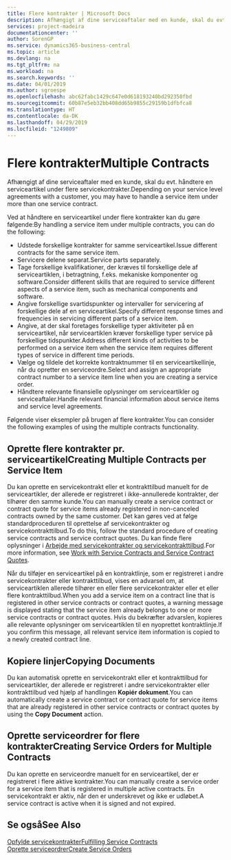```yaml
---
title: Flere kontrakter | Microsoft Docs
description: Afhængigt af dine serviceaftaler med en kunde, skal du evt. håndtere en serviceartikel under flere servicekontrakter.
services: project-madeira
documentationcenter: ''
author: SorenGP
ms.service: dynamics365-business-central
ms.topic: article
ms.devlang: na
ms.tgt_pltfrm: na
ms.workload: na
ms.search.keywords: ''
ms.date: 04/01/2019
ms.author: sgroespe
ms.openlocfilehash: abc62fabc1429c647e0d618193240bd292350fbd
ms.sourcegitcommit: 60b87e5eb32bb408dd65b9855c29159b1dfbfca8
ms.translationtype: HT
ms.contentlocale: da-DK
ms.lasthandoff: 04/29/2019
ms.locfileid: "1249809"
---
```

# <a name="multiple-contracts"></a><span data-ttu-id="849ad-103">Flere kontrakter</span><span class="sxs-lookup"><span data-stu-id="849ad-103">Multiple Contracts</span></span>
<span data-ttu-id="849ad-104">Afhængigt af dine serviceaftaler med en kunde, skal du evt. håndtere en serviceartikel under flere servicekontrakter.</span><span class="sxs-lookup"><span data-stu-id="849ad-104">Depending on your service level agreements with a customer, you may have to handle a service item under more than one service contract.</span></span>  
  
<span data-ttu-id="849ad-105">Ved at håndtere en serviceartikel under flere kontrakter kan du gøre følgende:</span><span class="sxs-lookup"><span data-stu-id="849ad-105">By handling a service item under multiple contracts, you can do the following:</span></span>  
  
* <span data-ttu-id="849ad-106">Udstede forskellige kontrakter for samme serviceartikel.</span><span class="sxs-lookup"><span data-stu-id="849ad-106">Issue different contracts for the same service item.</span></span>  
* <span data-ttu-id="849ad-107">Servicere delene separat.</span><span class="sxs-lookup"><span data-stu-id="849ad-107">Service parts separately.</span></span>  
* <span data-ttu-id="849ad-108">Tage forskellige kvalifikationer, der kræves til forskellige dele af serviceartiklen, i betragtning, f.eks. mekaniske komponenter og software.</span><span class="sxs-lookup"><span data-stu-id="849ad-108">Consider different skills that are required to service different aspects of a service item, such as mechanical components and software.</span></span>  
* <span data-ttu-id="849ad-109">Angive forskellige svartidspunkter og intervaller for servicering af forskellige dele af en serviceartikel.</span><span class="sxs-lookup"><span data-stu-id="849ad-109">Specify different response times and frequencies in servicing different parts of a service item.</span></span>  
* <span data-ttu-id="849ad-110">Angive, at der skal foretages forskellige typer aktiviteter på en serviceartikel, når serviceartiklen kræver forskellige typer service på forskellige tidspunkter.</span><span class="sxs-lookup"><span data-stu-id="849ad-110">Address different kinds of activities to be performed on a service item when the service item requires different types of service in different time periods.</span></span>  
* <span data-ttu-id="849ad-111">Vælge og tildele det korrekte kontraktnummer til en serviceartikellinje, når du opretter en serviceordre.</span><span class="sxs-lookup"><span data-stu-id="849ad-111">Select and assign an appropriate contract number to a service item line when you are creating a service order.</span></span>  
* <span data-ttu-id="849ad-112">Håndtere relevante finansielle oplysninger om serviceartikler og serviceaftaler.</span><span class="sxs-lookup"><span data-stu-id="849ad-112">Handle relevant financial information about service items and service level agreements.</span></span>  
  
<span data-ttu-id="849ad-113">Følgende viser eksempler på brugen af flere kontrakter.</span><span class="sxs-lookup"><span data-stu-id="849ad-113">You can consider the following examples of using the multiple contracts functionality.</span></span>  
  
## <a name="creating-multiple-contracts-per-service-item"></a><span data-ttu-id="849ad-114">Oprette flere kontrakter pr. serviceartikel</span><span class="sxs-lookup"><span data-stu-id="849ad-114">Creating Multiple Contracts per Service Item</span></span>  
<span data-ttu-id="849ad-115">Du kan oprette en servicekontrakt eller et kontrakttilbud manuelt for de serviceartikler, der allerede er registreret i ikke-annullerede kontrakter, der tilhører den samme kunde.</span><span class="sxs-lookup"><span data-stu-id="849ad-115">You can manually create a service contract or contract quote for service items already registered in non-canceled contracts owned by the same customer.</span></span> <span data-ttu-id="849ad-116">Det kan gøres ved at følge standardproceduren til oprettelse af servicekontrakter og servicekontrakttilbud.</span><span class="sxs-lookup"><span data-stu-id="849ad-116">To do this, follow the standard procedure of creating service contracts and service contract quotes.</span></span> <span data-ttu-id="849ad-117">Du kan finde flere oplysninger i [Arbejde med servicekontrakter og servicekontrakttilbud](service-how-to-create-service-contracts-and-service-contract-quotes.md).</span><span class="sxs-lookup"><span data-stu-id="849ad-117">For more information, see [Work with Service Contracts and Service Contract Quotes](service-how-to-create-service-contracts-and-service-contract-quotes.md).</span></span>  
  
<span data-ttu-id="849ad-118">Når du tilføjer en serviceartikel på en kontraktlinje, som er registreret i andre servicekontrakter eller kontrakttilbud, vises en advarsel om, at serviceartiklen allerede tilhører en eller flere servicekontrakter eller et eller flere kontrakttilbud.</span><span class="sxs-lookup"><span data-stu-id="849ad-118">When you add a service item on a contract line that is registered in other service contracts or contract quotes, a warning message is displayed stating that the service item already belongs to one or more service contracts or contract quotes.</span></span> <span data-ttu-id="849ad-119">Hvis du bekræfter advarslen, kopieres alle relevante oplysninger om serviceartiklen til en nyoprettet kontraktlinje.</span><span class="sxs-lookup"><span data-stu-id="849ad-119">If you confirm this message, all relevant service item information is copied to a newly created contract line.</span></span>  
  
## <a name="copying-documents"></a><span data-ttu-id="849ad-120">Kopiere linjer</span><span class="sxs-lookup"><span data-stu-id="849ad-120">Copying Documents</span></span>  
<span data-ttu-id="849ad-121">Du kan automatisk oprette en servicekontrakt eller et kontrakttilbud for serviceartikler, der allerede er registreret i andre servicekontrakter eller kontrakttilbud ved hjælp af handlingen **Kopiér dokument**.</span><span class="sxs-lookup"><span data-stu-id="849ad-121">You can automatically create a service contract or contract quote for service items that are already registered in other service contracts or contract quotes by using the **Copy Document** action.</span></span>  
  
## <a name="creating-service-orders-for-multiple-contracts"></a><span data-ttu-id="849ad-122">Oprette serviceordrer for flere kontrakter</span><span class="sxs-lookup"><span data-stu-id="849ad-122">Creating Service Orders for Multiple Contracts</span></span>  
<span data-ttu-id="849ad-123">Du kan oprette en serviceordre manuelt for en serviceartikel, der er registreret i flere aktive kontrakter.</span><span class="sxs-lookup"><span data-stu-id="849ad-123">You can manually create a service order for a service item that is registered in multiple active contracts.</span></span> <span data-ttu-id="849ad-124">En servicekontrakt er aktiv, når den er underskrevet og ikke er udløbet.</span><span class="sxs-lookup"><span data-stu-id="849ad-124">A service contract is active when it is signed and not expired.</span></span>  
  
## <a name="see-also"></a><span data-ttu-id="849ad-125">Se også</span><span class="sxs-lookup"><span data-stu-id="849ad-125">See Also</span></span>  
[<span data-ttu-id="849ad-126">Opfylde servicekontrakter</span><span class="sxs-lookup"><span data-stu-id="849ad-126">Fulfilling Service Contracts</span></span>](service-fulfill-service-contracts.md)  
[<span data-ttu-id="849ad-127">Oprette serviceordrer</span><span class="sxs-lookup"><span data-stu-id="849ad-127">Create Service Orders</span></span>](service-how-to-create-service-orders.md)  
